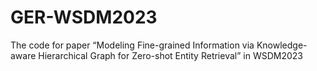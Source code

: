# GER-WSDM2023
The code for paper “Modeling Fine-grained Information via Knowledge-aware Hierarchical Graph for Zero-shot Entity Retrieval” in WSDM2023
